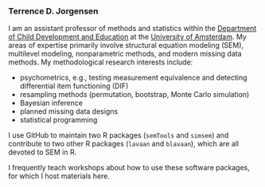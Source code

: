 ### Terrence D. Jorgensen

I am an assistant professor of methods and statistics within the [Department of Child Development and Education](https://cde.uva.nl/) at the [University of Amsterdam](http://uva.nl/).  My areas of expertise primarily involve structural equation modeling (SEM), multilevel modeling, nonparametric methods, and modern missing data methods.  My methodological research interests include:

- psychometrics, e.g., testing measurement equivalence and detecting differential item functioning (DIF)
- resampling methods (permutation, bootstrap, Monte Carlo simulation)
- Bayesian inference
- planned missing data designs
- statistical programming

I use GitHub to maintain two R packages (`semTools` and `simsem`) and contribute to two other R packages (`lavaan` and `blavaan`), which are all devoted to SEM in R. 

I frequently teach workshops about how to use these software packages, for which I host materials here.

